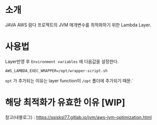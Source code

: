 # 소개

JAVA AWS 람다 프로젝트의 JVM 매개변수를 최적화하기 위한 Lambda Layer.

# 사용법
Layer반영 후 `Environment variables` 에 다음값을 설정한다.

```
AWS_LAMBDA_EXEC_WRAPPER=/opt/wrapper-script.sh
```

`opt` 가 추가되는 이유는 layer function이 `/opt` 폴더에 추가되기 때문.`

# 해당 최적화가 유효한 이유 [WIP]

참고(내블로그) : https://ssisksl77.gitlab.io/jvm/aws-jvm-optimization.html

